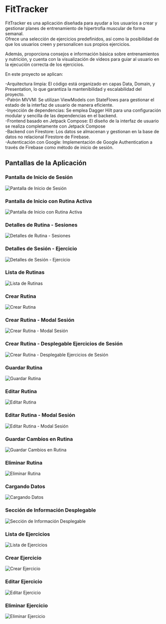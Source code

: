 # FitTracker


FitTracker es una aplicación diseñada para ayudar a los usuarios a crear y gestionar planes de entrenamiento de hipertrofia muscular de forma semanal.  
Ofrece una selección de ejercicios predefinidos, así como la posibilidad de que los usuarios creen y personalicen sus propios ejercicios.    

Además, proporciona consejos e información básica sobre entrenamientos y nutrición, y cuenta con la visualización de videos para guiar al usuario en la ejecución correcta de los ejercicios.    

En este proyecto se aplican:

-Arquitectura limpia: El código está organizado en capas Data, Domain, y Presentation, lo que garantiza la mantenibilidad y escalabilidad del proyecto.  
-Patrón MVVM: Se utilizan ViewModels con StateFlows para gestionar el estado de la interfaz de usuario de manera eficiente.  
-Inyección de dependencias: Se emplea Dagger Hilt para una configuración modular y sencilla de las dependencias en el backend.  
-Frontend basado en Jetpack Compose: El diseño de la interfaz de usuario se realiza completamente con Jetpack Compose  
-Backend con Firestore: Los datos se almacenan y gestionan en la base de datos no relacional Firestore de Firebase.  
-Autenticación con Google: Implementación de Google Authentication a través de Firebase como método de inicio de sesión.  

## Pantallas de la Aplicación

### Pantalla de Inicio de Sesión
![Pantalla de Inicio de Sesión](https://github.com/juanpc19/FitTracker/blob/main/imagenesInterfaz/1-login.jpg)

### Pantalla de Inicio con Rutina Activa
![Pantalla de Inicio con Rutina Activa](https://github.com/juanpc19/FitTracker/blob/main/imagenesInterfaz/2-inicio-rutina-activa.jpg)

### Detalles de Rutina - Sesiones
![Detalles de Rutina - Sesiones](https://github.com/juanpc19/FitTracker/blob/main/imagenesInterfaz/3-detalles-rutina-sesiones.jpg)

### Detalles de Sesión - Ejercicio
![Detalles de Sesión - Ejercicio](https://github.com/juanpc19/FitTracker/blob/main/imagenesInterfaz/4-detalles-sesion-ejercicio.jpg)

### Lista de Rutinas
![Lista de Rutinas](https://github.com/juanpc19/FitTracker/blob/main/imagenesInterfaz/5-lista-rutinas.jpg)

### Crear Rutina
![Crear Rutina](https://github.com/juanpc19/FitTracker/blob/main/imagenesInterfaz/6-crear-rutina.jpg)

### Crear Rutina - Modal Sesión
![Crear Rutina - Modal Sesión](https://github.com/juanpc19/FitTracker/blob/main/imagenesInterfaz/7-crear-rutina-modal-sesion.jpg)

### Crear Rutina - Desplegable Ejercicios de Sesión
![Crear Rutina - Desplegable Ejercicios de Sesión](https://github.com/juanpc19/FitTracker/blob/main/imagenesInterfaz/8-crear-rutina-desplegable-ejercicios-sesion.jpg)

### Guardar Rutina
![Guardar Rutina](https://github.com/juanpc19/FitTracker/blob/main/imagenesInterfaz/9-crear-rutina-guardar.jpg)

### Editar Rutina
![Editar Rutina](https://github.com/juanpc19/FitTracker/blob/main/imagenesInterfaz/10-editar-rutina.jpg)

### Editar Rutina - Modal Sesión
![Editar Rutina - Modal Sesión](https://github.com/juanpc19/FitTracker/blob/main/imagenesInterfaz/11-editar-rutina-modal-sesion.jpg)

### Guardar Cambios en Rutina
![Guardar Cambios en Rutina](https://github.com/juanpc19/FitTracker/blob/main/imagenesInterfaz/12-editar-rutina-guardar-cambios.jpg)

### Eliminar Rutina
![Eliminar Rutina](https://github.com/juanpc19/FitTracker/blob/main/imagenesInterfaz/13-eliminar-rutina-modal.jpg)

### Cargando Datos
![Cargando Datos](https://github.com/juanpc19/FitTracker/blob/main/imagenesInterfaz/14-cargando-datos.jpg)

### Sección de Información Desplegable
![Sección de Información Desplegable](https://github.com/juanpc19/FitTracker/blob/main/imagenesInterfaz/15-seccion-desplegables-informacion.jpg)

### Lista de Ejercicios
![Lista de Ejercicios](https://github.com/juanpc19/FitTracker/blob/main/imagenesInterfaz/16-lista-ejercicios.jpg)

### Crear Ejercicio
![Crear Ejercicio](https://github.com/juanpc19/FitTracker/blob/main/imagenesInterfaz/17-crear-ejercicio-modal.jpg)

### Editar Ejercicio
![Editar Ejercicio](https://github.com/juanpc19/FitTracker/blob/main/imagenesInterfaz/18-editar-ejercicio-modal.jpg)

### Eliminar Ejercicio
![Eliminar Ejercicio](https://github.com/juanpc19/FitTracker/blob/main/imagenesInterfaz/19-eliminar-ejercicio-modal.jpg)
